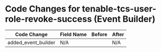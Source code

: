 # Code Changes for tenable-tcs-user-role-revoke-success (Event Builder)

| Code Change | Field Name | Before | After |
|-------------|------------|--------|-------|
| added_event_builder | N/A |  | N/A |